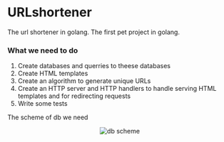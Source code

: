 # URLshortener
The url shortener in golang. The first pet project in golang.
### What we need to do
1. Create databases and querries to theese databases
2. Create HTML templates
3. Create an algorithm to generate unique URLs
4. Create an HTTP server and HTTP handlers to handle serving HTML templates and for redirecting requests
5. Write some tests

The scheme of db we need
<p align="center">
 <img src="https://raw.githubusercontent.com/437d5/URLshortener/main/URLShortenerDB.png" alt="db scheme"/>
</p>
